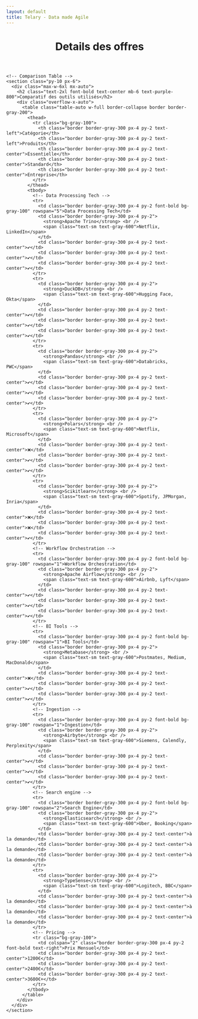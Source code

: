 ```yaml
---
layout: default
title: Telary - Data made Agile
---
```


  <body class="bg-gray-50 text-gray-900 font-sans">
    <!-- Header -->
    <header class="bg-purple-700 text-white py-6 text-center">
      <h1 class="text-3xl font-bold">Details des offres</h1>
    </header>

    <!-- Comparison Table -->
    <section class="py-10 px-6">
      <div class="max-w-6xl mx-auto">
        <h2 class="text-2xl font-bold text-center mb-6 text-purple-800">Comparatif des outils utilisés</h2>
        <div class="overflow-x-auto">
          <table class="table-auto w-full border-collapse border border-gray-200">
            <thead>
              <tr class="bg-gray-100">
                <th class="border border-gray-300 px-4 py-2 text-left">Catégorie</th>
                <th class="border border-gray-300 px-4 py-2 text-left">Produits</th>
                <th class="border border-gray-300 px-4 py-2 text-center">Essentielle</th>
                <th class="border border-gray-300 px-4 py-2 text-center">Standard</th>
                <th class="border border-gray-300 px-4 py-2 text-center">Entreprise</th>
              </tr>
            </thead>
            <tbody>
              <!-- Data Processing Tech -->
              <tr>
                <td class="border border-gray-300 px-4 py-2 font-bold bg-gray-100" rowspan="5">Data Processing Tech</td>
                <td class="border border-gray-300 px-4 py-2">
                  <strong>Apache Trino</strong> <br />
                  <span class="text-sm text-gray-600">Netflix, LinkedIn</span>
                </td>
                <td class="border border-gray-300 px-4 py-2 text-center">✔️</td>
                <td class="border border-gray-300 px-4 py-2 text-center">✔️</td>
                <td class="border border-gray-300 px-4 py-2 text-center">✔️</td>
              </tr>
              <tr>
                <td class="border border-gray-300 px-4 py-2">
                  <strong>DuckDB</strong> <br />
                  <span class="text-sm text-gray-600">Hugging Face, Okta</span>
                </td>
                <td class="border border-gray-300 px-4 py-2 text-center">✔️</td>
                <td class="border border-gray-300 px-4 py-2 text-center">✔️</td>
                <td class="border border-gray-300 px-4 py-2 text-center">✔️</td>
              </tr>
              <tr>
                <td class="border border-gray-300 px-4 py-2">
                  <strong>Pandas</strong> <br />
                  <span class="text-sm text-gray-600">Databricks, PWC</span>
                </td>
                <td class="border border-gray-300 px-4 py-2 text-center">✔️</td>
                <td class="border border-gray-300 px-4 py-2 text-center">✔️</td>
                <td class="border border-gray-300 px-4 py-2 text-center">✔️</td>
              </tr>
              <tr>
                <td class="border border-gray-300 px-4 py-2">
                  <strong>Polars</strong> <br />
                  <span class="text-sm text-gray-600">Netflix, Microsoft</span>
                </td>
                <td class="border border-gray-300 px-4 py-2 text-center">❌</td>
                <td class="border border-gray-300 px-4 py-2 text-center">✔️</td>
                <td class="border border-gray-300 px-4 py-2 text-center">✔️</td>
              </tr>
              <tr>
                <td class="border border-gray-300 px-4 py-2">
                  <strong>Scikitlearn</strong> <br />
                  <span class="text-sm text-gray-600">Spotify, JPMorgan, Inria</span>
                </td>
                <td class="border border-gray-300 px-4 py-2 text-center">❌</td>
                <td class="border border-gray-300 px-4 py-2 text-center">❌</td>
                <td class="border border-gray-300 px-4 py-2 text-center">✔️</td>
              </tr>
              <!-- Workflow Orchestration -->
              <tr>
                <td class="border border-gray-300 px-4 py-2 font-bold bg-gray-100" rowspan="1">Workflow Orchestration</td>
                <td class="border border-gray-300 px-4 py-2">
                  <strong>Apache Airflow</strong> <br />
                  <span class="text-sm text-gray-600">Airbnb, Lyft</span>
                </td>
                <td class="border border-gray-300 px-4 py-2 text-center">✔️</td>
                <td class="border border-gray-300 px-4 py-2 text-center">✔️</td>
                <td class="border border-gray-300 px-4 py-2 text-center">✔️</td>
              </tr>
              <!-- BI Tools -->
              <tr>
                <td class="border border-gray-300 px-4 py-2 font-bold bg-gray-100" rowspan="1">BI Tools</td>
                <td class="border border-gray-300 px-4 py-2">
                  <strong>Metabase</strong> <br />
                  <span class="text-sm text-gray-600">Postmates, Medium, MacDonald</span>
                </td>
                <td class="border border-gray-300 px-4 py-2 text-center">❌</td>
                <td class="border border-gray-300 px-4 py-2 text-center">✔️</td>
                <td class="border border-gray-300 px-4 py-2 text-center">✔️</td>
              </tr>
              <!-- Ingestion -->
              <tr>
                <td class="border border-gray-300 px-4 py-2 font-bold bg-gray-100" rowspan="1">Ingestion</td>
                <td class="border border-gray-300 px-4 py-2">
                  <strong>Airbyte</strong> <br />
                  <span class="text-sm text-gray-600">Siemens, Calendly, Perplexity</span>
                </td>
                <td class="border border-gray-300 px-4 py-2 text-center">✔️</td>
                <td class="border border-gray-300 px-4 py-2 text-center">✔️</td>
                <td class="border border-gray-300 px-4 py-2 text-center">✔️</td>
              </tr>
              <!-- Search engine -->
              <tr>
                <td class="border border-gray-300 px-4 py-2 font-bold bg-gray-100" rowspan="2">Search Engine</td>
                <td class="border border-gray-300 px-4 py-2">
                  <strong>Elasticsearch</strong> <br />
                  <span class="text-sm text-gray-600">Uber, Booking</span>
                </td>
                <td class="border border-gray-300 px-4 py-2 text-center">à la demande</td>
                <td class="border border-gray-300 px-4 py-2 text-center">à la demande</td>
                <td class="border border-gray-300 px-4 py-2 text-center">à la demande</td>
              </tr>
              <tr>
                <td class="border border-gray-300 px-4 py-2">
                  <strong>TypeSense</strong> <br />
                  <span class="text-sm text-gray-600">Logitech, BBC</span>
                </td>
                <td class="border border-gray-300 px-4 py-2 text-center">à la demande</td>
                <td class="border border-gray-300 px-4 py-2 text-center">à la demande</td>
                <td class="border border-gray-300 px-4 py-2 text-center">à la demande</td>
              </tr>
              <!-- Pricing -->
              <tr class="bg-gray-100">
                <td colspan="2" class="border border-gray-300 px-4 py-2 font-bold text-right">Prix Mensuel</td>
                <td class="border border-gray-300 px-4 py-2 text-center">1200€</td>
                <td class="border border-gray-300 px-4 py-2 text-center">2400€</td>
                <td class="border border-gray-300 px-4 py-2 text-center">3600€+</td>
              </tr>
            </tbody>
          </table>
        </div>
      </div>
    </section>
